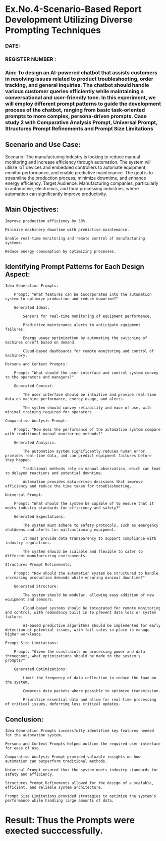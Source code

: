 # Ex.No.4-Scenario-Based Report Development Utilizing Diverse Prompting Techniques
### DATE:                                                                            
### REGISTER NUMBER : 
### Aim: To design an AI-powered chatbot that assists customers in resolving issues related to product troubleshooting, order tracking, and general inquiries. The chatbot should handle various customer queries efficiently while maintaining a conversational and user-friendly tone. In this experiment, we will employ different prompt patterns to guide the development process of the chatbot, ranging from basic task-oriented prompts to more complex, persona-driven prompts. Case study 2 with Comparative Analysis Prompt, Universal Prompt, Structures Prompt Refinements and Prompt Size Limitations


## Scenario and Use Case:

Scenario: The manufacturing industry is looking to reduce manual monitoring and increase efficiency through automation. The system will utilize IoT devices and embedded controllers to automate equipment, monitor performance, and enable predictive maintenance. The goal is to streamline the production process, minimize downtime, and enhance energy efficiency.
Target Audience: Manufacturing companies, particularly in automotive, electronics, and food processing industries, where automation can significantly improve productivity.
## Main Objectives:

    Improve production efficiency by 30%.

    Minimize machinery downtime with predictive maintenance.

    Enable real-time monitoring and remote control of manufacturing systems.

    Reduce energy consumption by optimizing processes.

## Identifying Prompt Patterns for Each Design Aspect:

    Idea Generation Prompts:

        Prompt: "What features can be incorporated into the automation system to optimize production and reduce downtime?"

        Generated Ideas:

            Sensors for real-time monitoring of equipment performance.

            Predictive maintenance alerts to anticipate equipment failures.

            Energy usage optimization by automating the switching of machines on/off based on demand.

            Cloud-based dashboards for remote monitoring and control of machinery.

    Persona and Context Prompts:

        Prompt: "What should the user interface and control system convey to the operators and managers?"

        Generated Context:

            The user interface should be intuitive and provide real-time data on machine performance, energy usage, and alerts.

            The system should convey reliability and ease of use, with minimal training required for operators.

    Comparative Analysis Prompt:

        Prompt: "How does the performance of the automation system compare with traditional manual monitoring methods?"

        Generated Analysis:

            The automation system significantly reduces human error, provides real-time data, and can predict equipment failures before they happen.

            Traditional methods rely on manual observation, which can lead to delayed reactions and potential downtime.

            Automation provides data-driven decisions that improve efficiency and reduce the time taken for troubleshooting.

    Universal Prompt:

        Prompt: "What should the system be capable of to ensure that it meets industry standards for efficiency and safety?"

        Generated Expectations:

            The system must adhere to safety protocols, such as emergency shutdowns and alerts for malfunctioning equipment.

            It must provide data transparency to support compliance with industry regulations.

            The system should be scalable and flexible to cater to different manufacturing environments.

    Structures Prompt Refinements:

        Prompt: "How should the automation system be structured to handle increasing production demands while ensuring minimal downtime?"

        Generated Structure:

            The system should be modular, allowing easy addition of new equipment and sensors.

            Cloud-based systems should be integrated for remote monitoring and control, with redundancy built in to prevent data loss or system failure.

            AI-based predictive algorithms should be implemented for early detection of potential issues, with fail-safes in place to manage higher workloads.

    Prompt Size Limitations:

        Prompt: "Given the constraints on processing power and data throughput, what optimizations should be made to the system's prompts?"

        Generated Optimizations:

            Limit the frequency of data collection to reduce the load on the system.

            Compress data packets where possible to optimize transmission.

            Prioritize essential data and allow for real-time processing of critical issues, deferring less critical updates.

## Conclusion:

    Idea Generation Prompts successfully identified key features needed for the automation system.

    Persona and Context Prompts helped outline the required user interface for ease of use.

    Comparative Analysis Prompt provided valuable insights on how automation can outperform traditional methods.

    Universal Prompt ensured that the system meets industry standards for safety and efficiency.

    Structures Prompt Refinements allowed for the design of a scalable, efficient, and reliable system architecture.

    Prompt Size Limitations provided strategies to optimize the system's performance while handling large amounts of data.



# Result: Thus the Prompts were exected succcessfully.


